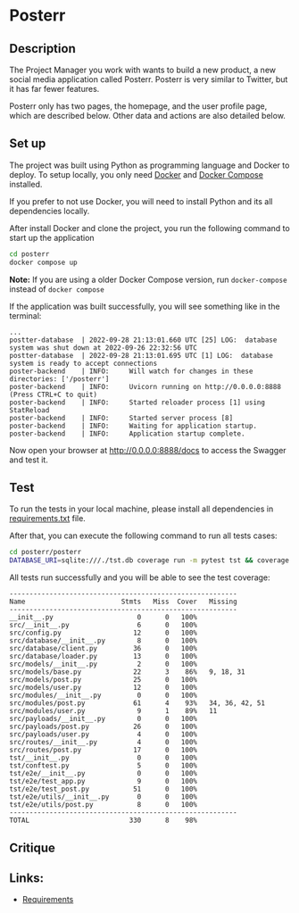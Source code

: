 # Posterr

## Description
The Project Manager you work with wants to build a new product, a new social media application called Posterr. 
Posterr is very similar to Twitter, but it has far fewer features.

Posterr only has two pages, the homepage, and the user profile page, which are described below. Other data and actions are also detailed below. 

## Set up
The project was built using Python as programming language and Docker to deploy. 
To setup locally, you only need [Docker](https://docs.docker.com/get-docker/) and [Docker Compose](https://docs.docker.com/compose/install/) installed.

If you prefer to not use Docker, you will need to install Python and its all dependencies locally.

After install Docker and clone the project, you run the following command to start up the application

```sh
cd posterr
docker compose up
```

**Note:** If you are using a older Docker Compose version, run `docker-compose` instead of `docker compose`

If the application was built successfully, you will see something like in the terminal:

```
...
postter-database  | 2022-09-28 21:13:01.660 UTC [25] LOG:  database system was shut down at 2022-09-26 22:32:56 UTC
postter-database  | 2022-09-28 21:13:01.695 UTC [1] LOG:  database system is ready to accept connections
poster-backend    | INFO:     Will watch for changes in these directories: ['/posterr']
poster-backend    | INFO:     Uvicorn running on http://0.0.0.0:8888 (Press CTRL+C to quit)
poster-backend    | INFO:     Started reloader process [1] using StatReload
poster-backend    | INFO:     Started server process [8]
poster-backend    | INFO:     Waiting for application startup.
poster-backend    | INFO:     Application startup complete.
```

Now open your browser at http://0.0.0.0:8888/docs to access the Swagger and test it.


## Test
To run the tests in your local machine, please install all dependencies in [requirements.txt](https://github.com/senavs/posterr/blob/master/posterr/requirements.txt) file.

After that, you can execute the following command to run all tests cases:
```sh
cd posterr/posterr
DATABASE_URI=sqlite:///./tst.db coverage run -m pytest tst && coverage report -m
```

All tests run successfully and you will be able to see the test coverage:
```
---------------------------------------------------------
Name                        Stmts   Miss  Cover   Missing
---------------------------------------------------------
__init__.py                     0      0   100%
src/__init__.py                 6      0   100%
src/config.py                  12      0   100%
src/database/__init__.py        8      0   100%
src/database/client.py         36      0   100%
src/database/loader.py         13      0   100%
src/models/__init__.py          2      0   100%
src/models/base.py             22      3    86%   9, 18, 31
src/models/post.py             25      0   100%
src/models/user.py             12      0   100%
src/modules/__init__.py         0      0   100%
src/modules/post.py            61      4    93%   34, 36, 42, 51
src/modules/user.py             9      1    89%   11
src/payloads/__init__.py        0      0   100%
src/payloads/post.py           26      0   100%
src/payloads/user.py            4      0   100%
src/routes/__init__.py          4      0   100%
src/routes/post.py             17      0   100%
tst/__init__.py                 0      0   100%
tst/conftest.py                 5      0   100%
tst/e2e/__init__.py             0      0   100%
tst/e2e/test_app.py             9      0   100%
tst/e2e/test_post.py           51      0   100%
tst/e2e/utils/__init__.py       0      0   100%
tst/e2e/utils/post.py           8      0   100%
---------------------------------------------------------
TOTAL                         330      8    98%
```


## Critique

## Links:
- [Requirements](https://onstrider.notion.site/Strider-Web-Back-end-Assessment-3-0-9dc16f041f5e4ac3913146bd7a8467c7)
